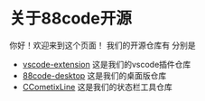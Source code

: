 # 关于88code开源
你好！欢迎来到这个页面！
我们的开源仓库有
分别是
- [vscode-extension](https://github.com/byebye-code/vscode-extension) 这是我们的vscode插件仓库
- [88code-desktop](https://github.com/byebye-code/88code-desktop)   这是我们的桌面版仓库
- [CCometixLine](https://github.com/byebye-code/CCometixLine)    这是我们的状态栏工具仓库